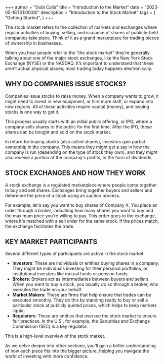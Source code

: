 +++
author = "Gobi Calls"
title = "Introduction to the Market"
date = "2023-05-16T01:00:00"
description = "Introduction to the Stock Market"
tags = [
    "Getting Started",
]
+++

The stock market refers to the collection of markets and exchanges where regular activities of buying, selling, and issuance of shares of publicly-held companies take place. Think of it as a grand marketplace for trading pieces of ownership in businesses.

When you hear people refer to the “the stock market” they’re generally talking about one of the major stock exchanges, like the New York Stock Exchange (NYSE) or the NASDAQ. It’s important to understand that these aren’t actual physical places; most trading today happens electronically. 

## WHY DO COMPANIES ISSUE STOCKS?
Companies issue stocks to raise money. When a company wants to grow, it might need to invest in new equipment, or hire more staff, or expand into new regions. All of these activities require capital (money), and issuing stocks is one way to get it.

This process usually starts with an initial public offering, or IPO, where a company sells shares to the public for the first time. After the IPO, these shares can be bought and sold on the stock market. 

In return for buying stocks (also called shares), investors gain partial ownership in the company. This means they might get a say in how the company is run (depending on the type of stock they own), and they might also receive a portion of the company's profits, in the form of dividends. 

## STOCK EXCHANGES AND HOW THEY WORK
A stock exchange is a regulated marketplace where people come together to buy and sell shares. Exchanges bring together buyers and sellers and determine the price of a stock using an auction process. 

For example, let's say you want to buy shares of Company X. You place an order through a broker, indicating how many shares you want to buy and the maximum price you're willing to pay. This order goes to the exchange, where it's matched with a sell order for the same stock. If the prices match, the exchange facilitates the trade.

## KEY MARKET PARTICIPANTS
Several different types of participants are active in the stock market:
- **Investors**: These are individuals or entities buying shares in a company. They might be individuals investing for their personal portfolios, or institutional investors like mutual funds or pension funds.
- **Brokers**: Brokers act as intermediaries between buyers and sellers. When you want to buy a stock, you usually do so through a broker, who executes the trade on your behalf.
- **Market Makers**: These are firms that help ensure that trades can be executed smoothly. They do this by standing ready to buy or sell a particular stock at publicly quoted prices, which helps to keep markets liquid.
- **Regulators**: These are entities that oversee the stock market to ensure fair practices. In the U.S., for example, the Securities and Exchange Commission (SEC) is a key regulator.

This is a high-level overview of the stock market. 

As we delve deeper into other sections, you'll gain a better understanding of how each piece fits into the bigger picture, helping you navigate the world of investing with more confidence.
